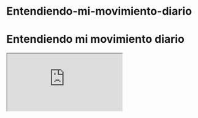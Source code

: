 # Entendiendo-mi-movimiento-diario
<!DOCTYPE html>
<html>
<head>
  <meta charset="utf-8">
  <meta name="viewport" content="width=device-width">
  <title>test</title>
</head>
<body>
  <h1>Entendiendo mi movimiento diario</h1>
<iframe src="https://public.tableau.com/views/Entendiendomimovimientodiario/Dashboard1?:language=en-US&:sid=&:redirect=auth&:display_count=n&:origin=viz_share_link"</iframe>
</body>
</html>
